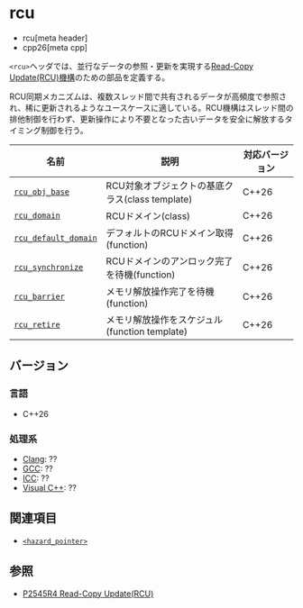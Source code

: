 # rcu
* rcu[meta header]
* cpp26[meta cpp]

`<rcu>`ヘッダでは、並行なデータの参照・更新を実現する[Read-Copy Update(RCU)機構](https://ja.wikipedia.org/wiki/%E3%83%AA%E3%83%BC%E3%83%89%E3%83%BB%E3%82%B3%E3%83%94%E3%83%BC%E3%83%BB%E3%82%A2%E3%83%83%E3%83%97%E3%83%87%E3%83%BC%E3%83%88)のための部品を定義する。

RCU同期メカニズムは、複数スレッド間で共有されるデータが高頻度で参照され、稀に更新されるようなユースケースに適している。RCU機構はスレッド間の排他制御を行わず、更新操作により不要となった古いデータを安全に解放するタイミング制御を行う。


| 名前            | 説明           | 対応バージョン |
|-----------------|----------------|----------------|
| [`rcu_obj_base`](rcu/rcu_obj_base.md) | RCU対象オブジェクトの基底クラス(class template) | C++26 |
| [`rcu_domain`](rcu/rcu_domain.md) | RCUドメイン(class) | C++26 |
| [`rcu_default_domain`](rcu/rcu_default_domain.md) | デフォルトのRCUドメイン取得(function) | C++26 |
| [`rcu_synchronize`](rcu/rcu_synchronize.md.nolink) | RCUドメインのアンロック完了を待機(function) | C++26 |
| [`rcu_barrier`](rcu/rcu_barrier.md.nolink) | メモリ解放操作完了を待機(function) | C++26 |
| [`rcu_retire`](rcu/rcu_barrier.md.nolink) | メモリ解放操作をスケジュル(function template) | C++26 |


## バージョン
### 言語
- C++26

### 処理系
- [Clang](/implementation.md#clang): ??
- [GCC](/implementation.md#gcc): ??
- [ICC](/implementation.md#icc): ??
- [Visual C++](/implementation.md#visual_cpp): ??


## 関連項目
- [`<hazard_pointer>`](hazard_pointer.md.nolink)


## 参照
- [P2545R4 Read-Copy Update(RCU)](https://open-std.org/jtc1/sc22/wg21/docs/papers/2023/p2545r4.pdf)
